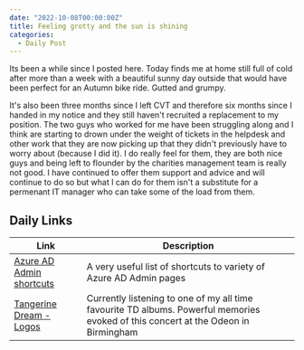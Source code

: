 ```yaml
---
date: "2022-10-08T00:00:00Z"
title: Feeling grotty and the sun is shining
categories:
  - Daily Post
---
```

Its been a while since I posted here. Today finds me at home still full of cold after more than a week with a beautiful sunny day outside that would have been perfect for an Autumn bike ride. Gutted and grumpy.

It's also been three months since I left CVT and therefore six months since I handed in my notice and they still haven't recruited a replacement to my  position. The two guys who worked for me have been struggling along and I think are starting to drown under the weight of tickets in the helpdesk and other work that they are now picking up that they didn't previously have to worry about (because I did it). I do really feel for them, they are both nice guys and being left to flounder by the charities management team is really not good. I have continued to offer them support and advice and will continue to do so but what I can do for them isn't a substitute for a permenant IT manager who can take some of the load from them.

## Daily Links

|Link|Description|
|--------|----|
|[Azure AD Admin shortcuts](https://twitter.com/merill/status/1578301242530443264?s=20&t=FwmWoB70r6a9_YIKd0p_kQ)| A very useful list of shortcuts to variety of Azure AD Admin pages |
|[Tangerine Dream - Logos](https://music.apple.com/gb/album/logos-live-recorded-live-at-the-dominion-london-1982/724499904)|Currently listening to one of my all time favourite TD albums. Powerful memories evoked of this concert at the Odeon in Birmingham|
